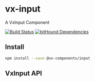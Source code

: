 # vx-input

A VxInput Component

[![Build Status](https://travis-ci.org/vx-components/input.svg?branch=master)](https://travis-ci.org/vx-components/input)
[![bitHound Dependencies](https://www.bithound.io/github/vx-components/input/badges/dependencies.svg)](https://www.bithound.io/github/vx-components/input/master/dependencies/npm)

## Install
```sh
npm install --save @vx-components/input
```

## VxInput API
